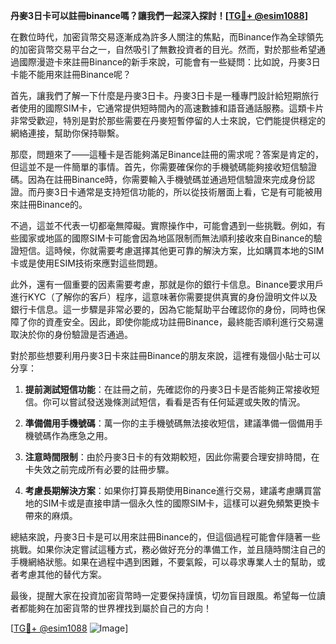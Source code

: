 **丹麥3日卡可以註冊binance嗎？讓我們一起深入探討！[[TG💪+ @esim1088](https://t.me/s/esim1088)]**

在數位時代，加密貨幣交易逐漸成為許多人關注的焦點，而Binance作為全球領先的加密貨幣交易平台之一，自然吸引了無數投資者的目光。然而，對於那些希望通過國際漫遊卡來註冊Binance的新手來說，可能會有一些疑問：比如說，丹麥3日卡能不能用來註冊Binance呢？

首先，讓我們了解一下什麼是丹麥3日卡。丹麥3日卡是一種專門設計給短期旅行者使用的國際SIM卡，它通常提供短時間內的高速數據和語音通話服務。這類卡片非常受歡迎，特別是對於那些需要在丹麥短暫停留的人士來說，它們能提供穩定的網絡連接，幫助你保持聯繫。

那麼，問題來了——這種卡是否能夠滿足Binance註冊的需求呢？答案是肯定的，但這並不是一件簡單的事情。首先，你需要確保你的手機號碼能夠接收短信驗證碼。因為在註冊Binance時，你需要輸入手機號碼並通過短信驗證來完成身份認證。而丹麥3日卡通常是支持短信功能的，所以從技術層面上看，它是有可能被用來註冊Binance的。

不過，這並不代表一切都毫無障礙。實際操作中，可能會遇到一些挑戰。例如，有些國家或地區的國際SIM卡可能會因為地區限制而無法順利接收來自Binance的驗證短信。這時候，你就需要考慮選擇其他更可靠的解決方案，比如購買本地的SIM卡或是使用ESIM技術來應對這些問題。

此外，還有一個重要的因素需要考慮，那就是你的銀行卡信息。Binance要求用戶進行KYC（了解你的客戶）程序，這意味著你需要提供真實的身份證明文件以及銀行卡信息。這一步驟是非常必要的，因為它能幫助平台確認你的身份，同時也保障了你的資產安全。因此，即使你能成功註冊Binance，最終能否順利進行交易還取決於你的身份驗證是否通過。

對於那些想要利用丹麥3日卡來註冊Binance的朋友來說，這裡有幾個小貼士可以分享：

1. **提前測試短信功能**：在註冊之前，先確認你的丹麥3日卡是否能夠正常接收短信。你可以嘗試發送幾條測試短信，看看是否有任何延遲或失敗的情況。

2. **準備備用手機號碼**：萬一你的主手機號碼無法接收短信，建議準備一個備用手機號碼作為應急之用。

3. **注意時間限制**：由於丹麥3日卡的有效期較短，因此你需要合理安排時間，在卡失效之前完成所有必要的註冊步驟。

4. **考慮長期解決方案**：如果你打算長期使用Binance進行交易，建議考慮購買當地的SIM卡或是直接申請一個永久性的國際SIM卡，這樣可以避免頻繁更換卡帶來的麻煩。

總結來說，丹麥3日卡是可以用來註冊Binance的，但這個過程可能會伴隨著一些挑戰。如果你決定嘗試這種方式，務必做好充分的準備工作，並且隨時關注自己的手機網絡狀態。如果在過程中遇到困難，不要氣餒，可以尋求專業人士的幫助，或者考慮其他的替代方案。

最後，提醒大家在投資加密貨幣時一定要保持謹慎，切勿盲目跟風。希望每一位讀者都能夠在加密貨幣的世界裡找到屬於自己的方向！

[[TG💪+ @esim1088](https://t.me/s/esim1088) ![Image](https://i.postimg.cc/4NQfJmqS/Snipaste-2025-05-13-00-14-12.png)]